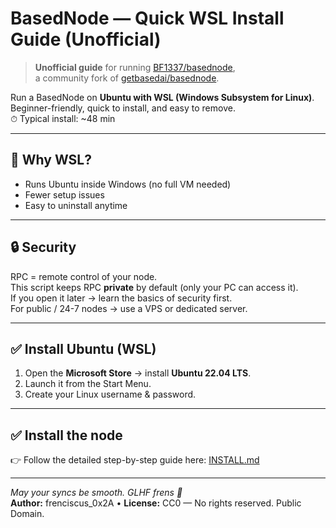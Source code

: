 # BasedNode — Quick WSL Install Guide (Unofficial)

> **Unofficial guide** for running [BF1337/basednode](https://github.com/BF1337/basednode),  
> a community fork of [getbasedai/basednode](https://github.com/getbasedai/basednode).

Run a BasedNode on **Ubuntu with WSL (Windows Subsystem for Linux)**.  
Beginner-friendly, quick to install, and easy to remove.  
⏱ Typical install: ~48 min

---

## 🧐 Why WSL?

- Runs Ubuntu inside Windows (no full VM needed)
- Fewer setup issues
- Easy to uninstall anytime

---

## 🔒 Security

RPC = remote control of your node.  
This script keeps RPC **private** by default (only your PC can access it).  
If you open it later → learn the basics of security first.  
For public / 24-7 nodes → use a VPS or dedicated server.

---

## ✅ Install Ubuntu (WSL)

1. Open the **Microsoft Store** → install **Ubuntu 22.04 LTS**.
2. Launch it from the Start Menu.
3. Create your Linux username & password.

---

## ✅ Install the node

👉 Follow the detailed step-by-step guide here: [INSTALL.md](INSTALL.md)

---

_May your syncs be smooth. GLHF frens 🐸_  
**Author:** frenciscus_0x2A • **License:** CC0 — No rights reserved. Public Domain.
